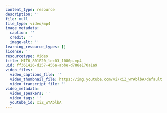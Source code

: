 ```yaml
---
content_type: resource
description: ''
file: null
file_type: video/mp4
image_metadata:
  caption: ''
  credit: ''
  image-alt: ''
learning_resource_types: []
license: ''
resourcetype: Video
title: MIT6_801F20_lec03_1080p.mp4
uid: ff361426-d257-456a-abbe-d788e170a1a9
video_files:
  video_captions_file: ''
  video_thumbnail_file: https://img.youtube.com/vi/xiZ_wYAblbA/default.jpg
  video_transcript_file: ''
video_metadata:
  video_speakers: ''
  video_tags: ''
  youtube_id: xiZ_wYAblbA
---
```

